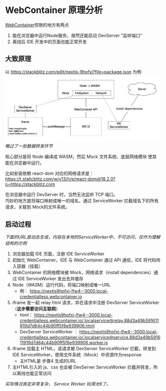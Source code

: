 # WebContainer 原理分析

[WebContainer](https://webcontainers.io/)惊艳的地方有两点
1. 能在浏览器中运行Node服务，居然还能启动 DevServer “监听端口”
2. 离线后 IDE 开发中的页面也能正常开发

## 大致原理

以 <https://stackblitz.com/edit/nextjs-9hpfxj?file=package.json> 为例  
![image](./webcontainer.png)
_略过了一些数据转发环节_

核心部分是将 Node 编译成 WASM，然后 Mock 文件系统、底层网络模块 使其能在浏览器中运行。  

比如安装依赖 react-dom 对应的网络请求是：  
<https://t.staticblitz.com/w/v13/h/e/react-dom@18.2.0?o=https://stackblitz.com>  

在浏览器中运行 DevServer 时，当然无法监听 TCP 端口。  
巧妙的地方是将端口映射成唯一的域名，通过 ServiceWorker 拦截域名下的所有请求，关联到 Mock的文件系统。  

## 启动过程
_下面的URL是动态生成，内容在本地的ServiceWorker中，不可访问，仅作为理解结构的示例_

1. 浏览器加载 IDE 页面，注册 IDE ServiceWorker
2. 初始化 WebContainer，IDE 与 WebContainer 通过 API 通信，IDE 将代码传入容器（挂载）
3. WebContainer 的网络模块被 Mock，网络请求（install dependencies）通过 IDE ServiceWorker 发出去并缓存
4. Node（WASM）运行代码，将端口映射成唯一URL
    - 例： https://nextjs9hpfxj-lfw4--3000.local-credentialless.webcontainer.io 
5. iframe 发一起 relay html 请求，并在请求中注册 DevServer ServiceWorker （**这步需要访问互联网**）
    - html： https://nextjs9hpfxj-lfw4--3000.local-credentialless.webcontainer.io/.localservice@relay.88d3a49b591611919d7d64c44b90ff5f8e939906.html
    - DevServer ServiceWorker ： https://nextjs9hpfxj-lfw4--3000.local-credentialless.webcontainer.io/.localservice@service.88d3a49b591611919d7d64c44b90ff5f8e939906.worker.js
6. iframe 加载主 HTML，该请求被 DevServer ServiceWorker 拦截，转发到 IDE ServiceWorker，使用文件系统（Mock）中资源作为response
    - 主HTML是 步骤4 生成的URL
7. 主HTML引入的 js、css 也会被 DevServer ServiceWorker 拦截并转发，所以离线也能正常访问

*实际情况肯定非常复杂， Service Worker 玩得太6了。*  